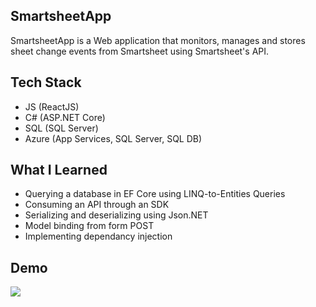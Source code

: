 ## SmartsheetApp
SmartsheetApp is a Web application that monitors, manages and stores sheet change events from Smartsheet using Smartsheet's API.

## Tech Stack
- JS (ReactJS)
- C# (ASP.NET Core)
- SQL (SQL Server)
- Azure (App Services, SQL Server, SQL DB)

## What I Learned
- Querying a database in EF Core using LINQ-to-Entities Queries
- Consuming an API through an SDK
- Serializing and deserializing using Json.NET
- Model binding from form POST
- Implementing dependancy injection

## Demo
![](./Demo/demo.gif)
